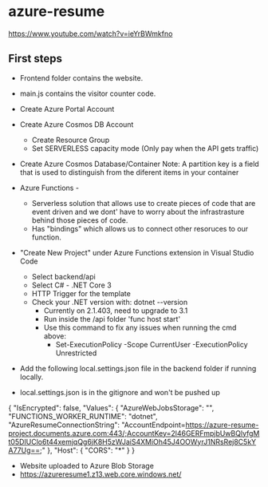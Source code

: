 # azure-resume
https://www.youtube.com/watch?v=ieYrBWmkfno

## First steps

- Frontend folder contains the website.
- main.js contains the visitor counter code.

- Create Azure Portal Account
- Create Azure Cosmos DB Account
    - Create Resource Group
    - Set SERVERLESS capacity mode (Only pay when the API gets traffic)
- Create Azure Cosmos Database/Container
    Note: A partition key is a field that is used to distinguish from the diferent items in your container

- Azure Functions - 
    - Serverless solution that allows use to create pieces of code that are event driven and we dont' have to worry about the infrastrasture behind those pieces of code.
    - Has "bindings" which allows us to connect other resoruces to our function.

- "Create New Project" under Azure Functions extension in Visual Studio Code
    - Select backend/api
    - Select C# - .NET Core 3
    - HTTP Trigger for the template
    - Check your .NET version with: dotnet --version
        - Currently on 2.1.403, need to upgrade to 3.1
        - Run inside the /api folder 'func host start'
        - Use this command to fix any issues when running the cmd above:
            - Set-ExecutionPolicy -Scope CurrentUser -ExecutionPolicy Unrestricted


- Add the following local.settings.json file in the backend folder if running locally.
- local.settings.json is in the gitignore and won't be pushed up

{
    "IsEncrypted": false,
    "Values": {
      "AzureWebJobsStorage": "",
      "FUNCTIONS_WORKER_RUNTIME": "dotnet",
      "AzureResumeConnectionString": "AccountEndpoint=https://azure-resume-project.documents.azure.com:443/;AccountKey=2l46GERFmpjbUwBQlyfgMt05DIUClo6t44xemjqQg6jK8H5zWJaiS4XMiOh45J4OOWyrJ1NRsRej8C5kYA77Ug==;"
    },
    "Host": 
    {
      "CORS": "*"
    }
  }

  - Website uploaded to Azure Blob Storage
  - https://azureresume1.z13.web.core.windows.net/
